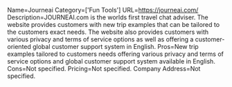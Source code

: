 Name=Journeai
Category=['Fun Tools']
URL=https://journeai.com/
Description=JOURNEAI.com is the worlds first travel chat adviser. The website provides customers with new trip examples that can be tailored to the customers exact needs. The website also provides customers with various privacy and terms of service options as well as offering a customer-oriented global customer support system in English.
Pros=New trip examples tailored to customers needs offering various privacy and terms of service options and global customer support system available in English.
Cons=Not specified.
Pricing=Not specified.
Company Address=Not specified.
